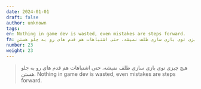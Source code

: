 ```yaml
---
date: 2024-01-01
draft: false
author: unknown
tags: 
en: Nothing in game dev is wasted, even mistakes are steps forward.
fa: هیچ چیزی توی بازی سازی طلف نمیشه، حتی اشتباهات هم قدم های رو به جلو هستن.
number: 23
weight: 23
---
```

> هیچ چیزی توی بازی سازی طلف نمیشه، حتی اشتباهات هم قدم های رو به جلو هستن.
> Nothing in game dev is wasted, even mistakes are steps forward.

